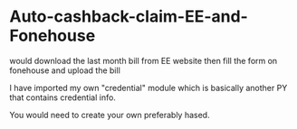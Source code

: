 # Auto-cashback-claim-EE-and-Fonehouse

would download the last month bill from EE website then fill the form on fonehouse and upload the bill


I have imported my own "credential" module which is basically another PY that contains credential info.

You would need to create your own preferably hased.

